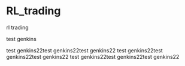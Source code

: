 # RL_trading
 rl trading

test genkins


test genkins22test genkins22test genkins22
test genkins22test genkins22test genkins22
test genkins22test genkins22test genkins22

